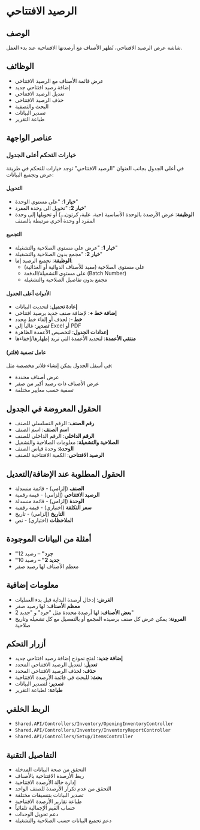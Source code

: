 # الرصيد الافتتاحي

## الوصف
شاشة عرض الرصيد الافتتاحي، تُظهر الأصناف مع أرصدتها الافتتاحية عند بدء العمل.

## الوظائف
- عرض قائمة الأصناف مع الرصيد الافتتاحي
- إضافة رصيد افتتاحي جديد
- تعديل الرصيد الافتتاحي
- حذف الرصيد الافتتاحي
- البحث والتصفية
- تصدير البيانات
- طباعة التقرير

## عناصر الواجهة

### خيارات التحكم أعلى الجدول
في أعلى الجدول بجانب العنوان "الرصيد الافتتاحي" توجد خيارات للتحكم في طريقة عرض وتجميع البيانات:

#### التحويل
- **خيار 1**: "على مستوى الوحدة"
- **خيار 2**: "تحويل الى وحدة المفرد"
- **الوظيفة**: عرض الأرصدة بالوحدة الأساسية (حبة، علبة، كرتون...) أو تحويلها إلى وحدة المفرد أو وحدة أخرى مرتبطة بالصنف

#### التجميع
- **خيار 1**: "عرض على مستوى الصلاحية والتشغيلة"
- **خيار 2**: "مجمع بدون الصلاحية والتشغيلة"
- **الوظيفة**: تجميع الرصيد إما:
  - على مستوى الصلاحية (مفيد للأصناف الدوائية أو الغذائية)
  - على مستوى التشغيلة/الدفعة (Batch Number)
  - مجمع بدون تفاصيل الصلاحية والتشغيلة

#### الأدوات أعلى الجدول
- **إعادة تحميل**: لتحديث البيانات
- **إضافة خط +**: لإضافة صنف جديد برصيد افتتاحي
- **خط -**: لحذف أو إلغاء خط محدد
- **تصدير**: غالباً إلى Excel أو PDF
- **إعدادات الجدول**: لتخصيص الأعمدة الظاهرة
- **منتقي الأعمدة**: لتحديد الأعمدة التي تريد إظهارها/إخفاءها

#### عامل تصفية (فلتر)
في أسفل الجدول يمكن إنشاء فلاتر مخصصة مثل:
- عرض أصناف محددة
- عرض الأصناف ذات رصيد أكبر من صفر
- تصفية حسب معايير مختلفة

## الحقول المعروضة في الجدول
- **رقم الصنف**: الرقم التسلسلي للصنف
- **اسم الصنف**: اسم الصنف
- **الرقم الداخلي**: الرقم الداخلي للصنف
- **الصلاحية والتشغيلة**: معلومات الصلاحية والتشغيل
- **الوحدة**: وحدة قياس الصنف
- **الرصيد الافتتاحي**: الكمية الافتتاحية للصنف

## الحقول المطلوبة عند الإضافة/التعديل
- **الصنف** (إلزامي) - قائمة منسدلة
- **الرصيد الافتتاحي** (إلزامي) - قيمة رقمية
- **الوحدة** (إلزامي) - قائمة منسدلة
- **سعر التكلفة** (اختياري) - قيمة رقمية
- **التاريخ** (إلزامي) - تاريخ
- **الملاحظات** (اختياري) - نص

## أمثلة من البيانات الموجودة
- **"جرد"** – رصيد 12
- **"جديد 2"** – رصيد 10
- معظم الأصناف لها رصيد صفر

## معلومات إضافية
- **الغرض**: إدخال أرصدة البداية قبل بدء العمليات
- **معظم الأصناف**: لها رصيد صفر
- **بعض الأصناف**: لها أرصدة محددة مثل "جرد" و "جديد 2"
- **المرونة**: يمكن عرض كل صنف برصيده المجمع أو بالتفصيل مع كل تشغيله وتاريخ صلاحية

## أزرار التحكم
- **إضافة جديد**: لفتح نموذج إضافة رصيد افتتاحي جديد
- **تعديل**: لتعديل الرصيد الافتتاحي المحدد
- **حذف**: لحذف الرصيد الافتتاحي المحدد
- **بحث**: للبحث في قائمة الأرصدة الافتتاحية
- **تصدير**: لتصدير البيانات
- **طباعة**: لطباعة التقرير

## الربط الخلفي
- `Shared.API/Controllers/Inventory/OpeningInventoryController`
- `Shared.API/Controllers/Inventory/InventoryReportController`
- `Shared.API/Controllers/Setup/ItemsController`

## التفاصيل التقنية
- التحقق من صحة البيانات المدخلة
- ربط الأرصدة الافتتاحية بالأصناف
- إدارة حالة الأرصدة الافتتاحية
- التحقق من عدم تكرار الأرصدة للصنف الواحد
- تصدير البيانات بتنسيقات مختلفة
- طباعة تقارير الأرصدة الافتتاحية
- حساب القيم الإجمالية تلقائياً
- دعم تحويل الوحدات
- دعم تجميع البيانات حسب الصلاحية والتشغيلة
